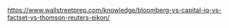 https://www.wallstreetprep.com/knowledge/bloomberg-vs-capital-iq-vs-factset-vs-thomson-reuters-eikon/
